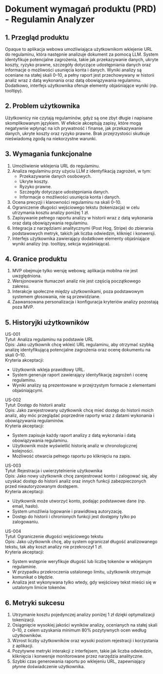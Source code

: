 # Dokument wymagań produktu (PRD) - Regulamin Analyzer

## 1. Przegląd produktu
Opaque to aplikacja webowa umożliwiająca użytkownikom wklejenie URL do regulaminu, która następnie analizuje dokument za pomocą LLM. System identyfikuje potencjalne zagrożenia, takie jak przekazywanie danych, ukryte koszty, ryzyko prawne, szczegóły dotyczące udostępniania danych oraz informacje o możliwości usunięcia konta i danych. Wyniki analizy są oceniane na stałej skali 0–10, a pełny raport jest przechowywany w historii analiz wraz z datą wykonania oraz datą obowiązywania regulaminu. Dodatkowo, interfejs użytkownika oferuje elementy objaśniające wyniki (np. tooltipy).

## 2. Problem użytkownika
Użytkownicy nie czytają regulaminów, gdyż są one zbyt długie i napisane skomplikowanym językiem. W efekcie akceptują zapisy, które mogą negatywnie wpłynąć na ich prywatność i finanse, jak przekazywanie danych, ukryte koszty oraz ryzyko prawne. Brak przejrzystości skutkuje nieświadomą zgodą na niekorzystne warunki.

## 3. Wymagania funkcjonalne
1. Umożliwienie wklejenia URL do regulaminu.
2. Analiza regulaminu przy użyciu LLM z identyfikacją zagrożeń, w tym:
   - Przekazywanie danych osobowych.
   - Ukryte koszty.
   - Ryzyko prawne.
   - Szczegóły dotyczące udostępniania danych.
   - Informacje o możliwości usunięcia konta i danych.
3. Ocena precyzji i klarowności regulaminu na skali 0–10.
4. Ograniczenie długości wejściowego tekstu (tokenizacja) w celu utrzymania kosztu analizy poniżej 1 zł.
5. Zapisywanie pełnego raportu analizy w historii wraz z datą wykonania oraz datą obowiązywania regulaminu.
6. Integracja z narzędziami analitycznymi (Post Hog, Stripe) do zbierania podstawowych metryk, takich jak liczba odwiedzin, kliknięć i konwersji.
7. Interfejs użytkownika zawierający dodatkowe elementy objaśniające wyniki analizy (np. tooltipy, sekcja wyjaśniająca).

## 4. Granice produktu
1. MVP obejmuje tylko wersję webową; aplikacja mobilna nie jest uwzględniona.
2. Wersjonowanie tłumaczeń analiz nie jest częścią początkowego zakresu.
3. Interakcje społeczne między użytkownikami, poza podstawowym systemem głosowania, nie są przewidziane.
4. Zaawansowana personalizacja i konfiguracja kryteriów analizy pozostają poza MVP.

## 5. Historyjki użytkowników

US-001  
Tytuł: Analiza regulaminu na podstawie URL  
Opis: Jako użytkownik chcę wkleić URL regulaminu, aby otrzymać szybką analizę identyfikującą potencjalne zagrożenia oraz ocenę dokumentu na skali 0–10.  
Kryteria akceptacji:
- Użytkownik wkleja prawidłowy URL.
- System generuje raport zawierający identyfikację zagrożeń i ocenę regulaminu.
- Wyniki analizy są prezentowane w przejrzystym formacie z elementami objaśniającymi.

US-002  
Tytuł: Dostęp do historii analiz  
Opis: Jako zarejestrowany użytkownik chcę mieć dostęp do historii moich analiz, aby móc przeglądać poprzednie raporty wraz z datami wykonania i obowiązywania regulaminów.  
Kryteria akceptacji:
- System zapisuje każdy raport analizy z datą wykonania i datą obowiązywania regulaminu.
- Użytkownik może wyświetlić historię analiz w chronologicznej kolejności.
- Możliwość otwarcia pełnego raportu po kliknięciu na zapis.

US-003  
Tytuł: Rejestracja i uwierzytelnienie użytkownika  
Opis: Jako nowy użytkownik chcę zarejestrować konto i zalogować się, aby uzyskać dostęp do historii analiz oraz innych funkcji zabezpieczonych przed nieautoryzowanym dostępem.  
Kryteria akceptacji:
- Użytkownik może utworzyć konto, podając podstawowe dane (np. email, hasło).
- System umożliwia logowanie i prawidłową autoryzację.
- Dostęp do historii i chronionych funkcji jest dostępny tylko po zalogowaniu.

US-004  
Tytuł: Ograniczenie długości wejściowego tekstu  
Opis: Jako użytkownik chcę, aby system ograniczał długość analizowanego tekstu, tak aby koszt analizy nie przekroczył 1 zł.  
Kryteria akceptacji:
- System wstępnie weryfikuje długość lub liczbę tokenów w wklejanym regulaminie.
- W przypadku przekroczenia ustalonego limitu, użytkownik otrzymuje komunikat o błędzie.
- Analiza jest wykonywana tylko wtedy, gdy wejściowy tekst mieści się w ustalonym limicie tokenów.

## 6. Metryki sukcesu
1. Utrzymanie kosztu pojedynczej analizy poniżej 1 zł dzięki optymalizacji tokenizacji.
2. Osiągnięcie wysokiej jakości wyników analizy, ocenianych na stałej skali 0–10, z celem uzyskania minimum 80% pozytywnych ocen według użytkowników.
3. Wzrost liczby użytkowników oraz wysoki poziom rejestracji i korzystania z aplikacji.
4. Pozytywne metryki interakcji z interfejsem, takie jak liczba odwiedzin, kliknięcia i konwersje monitorowane przez narzędzia analityczne.
5. Szybki czas generowania raportu po wklejeniu URL, zapewniający płynne doświadczenie użytkownika.